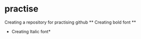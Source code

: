 # practise
Creating a repository for practising github
** Creating bold font **
* Creating Italic font*
